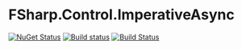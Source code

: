 # FSharp.Control.ImperativeAsync

[![NuGet Status](http://img.shields.io/nuget/v/FSharp.Control.ImperativeAsync.svg)](https://www.nuget.org/packages/FSharp.Control.ImperativeAsync/)
[![Build status](https://ci.appveyor.com/api/projects/status/76sv6hny3h8s1su6/branch/master?svg=true)](https://ci.appveyor.com/project/pocketberserker/fsharp-control-imperativeasync/branch/master)
[![Build Status](https://travis-ci.org/pocketberserker/FSharp.Control.ImperativeAsync.svg?branch=master)](https://travis-ci.org/pocketberserker/FSharp.Control.ImperativeAsync)

